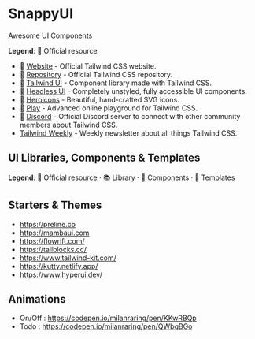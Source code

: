 # SnappyUI

Awesome UI Components 

**Legend**: 💙 Official resource

- 💙 [Website](https://tailwindcss.com) - Official Tailwind CSS website.
- 💙 [Repository](https://github.com/tailwindcss/tailwindcss) - Official Tailwind CSS repository.
- 💙 [Tailwind UI](https://tailwindui.com) - Component library made with Tailwind CSS.
- 💙 [Headless UI](https://github.com/tailwindlabs/headlessui) - Completely unstyled, fully accessible UI components.
- 💙 [Heroicons](https://heroicons.com/) - Beautiful, hand-crafted SVG icons.
- 💙 [Play](https://play.tailwindcss.com/) - Advanced online playground for Tailwind CSS.
- 💙 [Discord](https://tailwindcss.com/discord) - Official Discord server to connect with other community members about Tailwind CSS.
- [Tailwind Weekly](https://tailwindweekly.com/) - Weekly newsletter about all things Tailwind CSS.


## UI Libraries, Components & Templates

**Legend**: 💙 Official resource · 📚 Library · 🧩 Components · 📁 Templates


## Starters & Themes

 - https://preline.co
 - https://mambaui.com
 - https://flowrift.com/
 - https://tailblocks.cc/
 - https://www.tailwind-kit.com/
 - https://kutty.netlify.app/
 - https://www.hyperui.dev/


## Animations
 - On/Off : https://codepen.io/milanraring/pen/KKwRBQp
 - Todo : https://codepen.io/milanraring/pen/QWbqBGo
